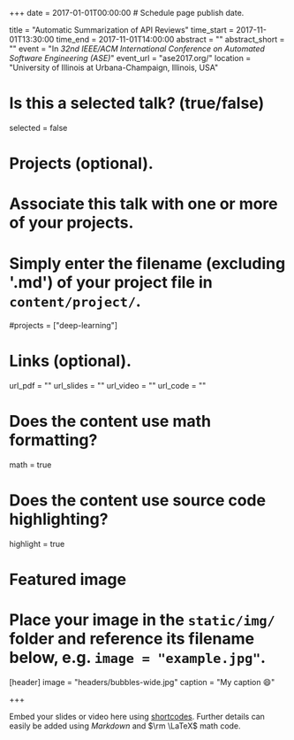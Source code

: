 +++
date = 2017-01-01T00:00:00  # Schedule page publish date.

title = "Automatic Summarization of API Reviews"
time_start = 2017-11-01T13:30:00
time_end = 2017-11-01T14:00:00
abstract = ""
abstract_short = ""
event = "In *32nd IEEE/ACM International Conference on Automated Software Engineering (ASE)*"
event_url = "ase2017.org/"
location = "University of Illinois at Urbana-Champaign, Illinois, USA"

# Is this a selected talk? (true/false)
selected = false

# Projects (optional).
#   Associate this talk with one or more of your projects.
#   Simply enter the filename (excluding '.md') of your project file in `content/project/`.
#projects = ["deep-learning"]

# Links (optional).
url_pdf = ""
url_slides = ""
url_video = ""
url_code = ""

# Does the content use math formatting?
math = true

# Does the content use source code highlighting?
highlight = true

# Featured image
# Place your image in the `static/img/` folder and reference its filename below, e.g. `image = "example.jpg"`.
[header]
image = "headers/bubbles-wide.jpg"
caption = "My caption :smile:"

+++

Embed your slides or video here using [shortcodes](https://sourcethemes.com/academic/post/writing-markdown-latex/). Further details can easily be added using *Markdown* and $\rm \LaTeX$ math code.
